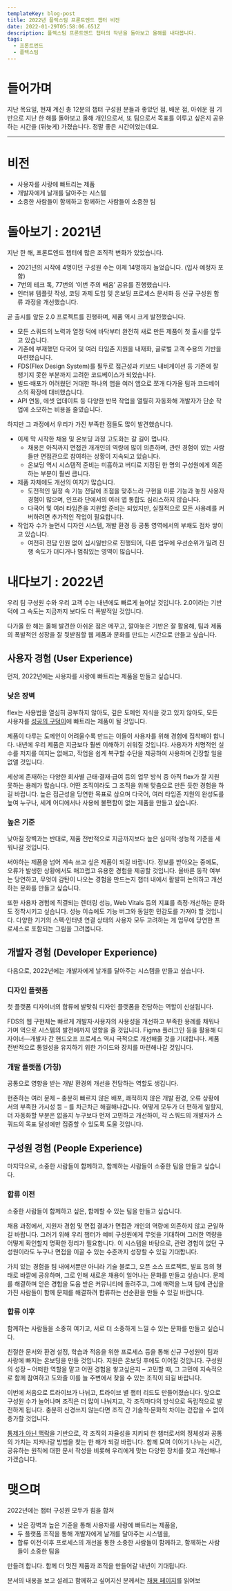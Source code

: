 ```yaml
---
templateKey: blog-post
title: 2022년 플렉스팀 프론트엔드 챕터 비전
date: 2022-01-29T05:58:06.651Z
description: 플렉스팀 프론트엔드 챕터의 작년을 돌아보고 올해를 내다봅니다.
tags:
  - 프론트엔드
  - 플렉스팀
---
```

# 들어가며
지난 목요일, 현재 계신 총 12분의 챕터 구성원 분들과 좋았던 점, 배운 점, 아쉬운 점 기반으로 지난 한 해를 돌아보고 올해 개인으로서, 또 팀으로서 목표를 이루고 싶은지 공유하는 시간을 (뒤늦게) 가졌습니다. 정말 좋은 시간이었는데요.

---

# 비전

- 사용자를 사랑에 빠트리는 제품
- 개발자에게 날개를 달아주는 시스템
- 소중한 사람들이 함께하고 함께하는 사람들이 소중한 팀

# 돌아보기 : 2021년

지난 한 해, 프론트엔드 챕터에 많은 조직적 변화가 있었습니다.

- 2021년의 시작에 4명이던 구성원 수는 이제 14명까지 늘었습니다. (입사 예정자 포함)
- 7번의 테크 톡, 77번의 ‘이번 주의 배움’ 공유를 진행했습니다.
- 인터뷰 템플릿 작성, 코딩 과제 도입 및 온보딩 프로세스 문서화 등 신규 구성원 합류 과정을 개선했습니다.

곧 출시를 앞둔 2.0 프로젝트를 진행하며, 제품 역시 크게 발전했습니다.

- 모든 스쿼드의 노력과 열정 덕에 바닥부터 완전히 새로 만든 제품이 첫 출시를 앞두고 있습니다.
- 기존에 부재했던 다국어 및 여러 타임존 지원을 내재화, 글로벌 고객 수용의 기반을 마련했습니다.
- FDS(Flex Design System)를 필두로 접근성과 키보드 내비게이션 등 기존에 잘 챙기지 못한 부분까지 고려한 코드베이스가 되었습니다.
- 빌드·배포가 어려웠던 거대한 하나의 앱을 여러 앱으로 쪼개 다가올 팀과 코드베이스의 확장에 대비했습니다.
- API 연동, 에셋 업데이트 등 다양한 반복 작업을 열릴히 자동화해 개발자가 단순 작업에 소모하는 비용을 줄였습니다.

하지만 그 과정에서 우리가 가진 부족한 점들도 많이 발견했습니다.

- 이제 막 시작한 채용 및 온보딩 과정 고도화는 갈 길이 멉니다.
    - 채용은 아직까지 면접관 개개인의 역량에 많이 의존하며, 관련 경험이 있는 사람들만 면접관으로 참여하는 상황이 지속되고 있습니다.
    - 온보딩 역시 시스템적 준비는 미흡하고 버디로 지정된 한 명의 구성원에게 의존하는 부분이 훨씬 큽니다.
- 제품 자체에도 개선의 여지가 많습니다.
    - 도전적인 일정 속 기능 전달에 초점을 맞추느라 구현을 미룬 기능과 놓친 사용자 경험이 많으며, 인프라 단에서의 여러 앱 통합도 심리스하지 않습니다.
    - 다국어 및 여러 타임존을 지원할 준비는 되었지만, 실질적으로 모든 사용례를 커버하려면 추가적인 작업이 필요합니다.
- 작업자 수가 늘면서 디자인 시스템, 개발 환경 등 공통 영역에서의 부채도 점차 쌓이고 있습니다.
    - 여전히 전담 인원 없이 십시일반으로 진행되어, 다른 업무에 우선순위가 밀려 진행 속도가 더디거나 멈춰있는 영역이 많습니다.

# 내다보기 : 2022년

우리 팀 구성원 수와 우리 고객 수는 내년에도 빠르게 늘어날 것입니다. 2.0이라는 기반 덕에 그 속도는 지금까지 보다도 더 폭발적일 것입니다.

다가올 한 해는 올해 발견한 아쉬운 점은 메꾸고, 깔아놓은 기반은 잘 활용해, 팀과 제품의 폭발적인 성장을 잘 뒷받침할 웹 제품과 문화를 만드는 시간으로 만들고 싶습니다.

## 사용자 경험 (User Experience)

먼저, 2022년에는 사용자를 사랑에 빠트리는 제품을 만들고 싶습니다.

### 낮은 장벽

flex는 사용법을 열심히 공부하지 않아도, 깊은 도메인 지식을 갖고 있지 않아도, 모든 사용자를 [성공의 구덩이](https://blog.codinghorror.com/falling-into-the-pit-of-success/)에 빠트리는 제품이 될 것입니다.

제품이 다루는 도메인이 어려울수록 만드는 이들이 사용자를 위해 경험에 집착해야 합니다. 내년에 우리 제품은 지금보다 훨씬 이해하기 쉬워질 것입니다. 사용자가 치명적인 실수를 저지를 여지는 없애고, 작업을 쉽게 복구할 수단을 제공하여 사용하며 긴장할 일을 없앨 것입니다.

세상에 존재하는 다양한 회사별 근태·결재·급여 등의 업무 방식 중 아직 flex가 잘 지원 못하는 용례가 많습니다. 어떤 조직이라도 그 조직을 위해 맞춤으로 만든 듯한 경험을 하길 바랍니다. 높은 접근성을 당연한 목표로 삼으며 다국어, 여러 타임존 지원의 완성도를 높여 누구나, 세계 어디에서나 사용에 불편함이 없는 제품을 만들고 싶습니다.

### 높은 기준

낮아질 장벽과는 반대로, 제품 전반적으로 지금까지보다 높은 심미적·성능적 기준을 세워나갈 것입니다.

써야하는 제품을 넘어 계속 쓰고 싶은 제품이 되길 바랍니다. 정보를 받아오는 중에도, 오류가 발생한 상황에서도 매끄럽고 유용한 경험을 제공할 것입니다. 올바른 동작 여부는 당연하고, 무엇이 감탄이 나오는 경험을 만드는지 챕터 내에서 활발히 논의하고 개선하는 문화를 만들고 싶습니다.

또한 사용자 경험에 직결되는 렌더링 성능, Web Vitals 등의 지표를 측정·개선하는 문화도 정착시키고 싶습니다. 성능 이슈에도 기능 버그와 동일한 민감도를 가져야 할 것입니다. 다양한 기기의 스펙·인터넷 연결 상태의 사용자 모두 고려하는 게 업무에 당연한 프로세스로 포함되는 그림을 그려봅니다.

## 개발자 경험 (Developer Experience)

다음으로, 2022년에는 개발자에게 날개를 달아주는 시스템을 만들고 싶습니다.

### 디자인 플랫폼

첫 플랫폼 디자이너의 합류에 발맞춰 디자인 플랫폼을 전담하는 역할이 신설됩니다. 

FDS의 웹 구현체는 빠르게 개발자·사용자의 사용성을 개선하고 부족한 용례를 채워나가며 역으로 시스템의 발전에까지 영향을 줄 것입니다. Figma 플러그인 등을 활용해 디자이너—개발자 간 핸드오프 프로세스 역시 극적으로 개선해줄 것을 기대합니다. 제품 전반적으로 통일성을 유지하기 위한 가이드와 장치를 마련해나갈 것입니다.

### 개발 플랫폼 (가칭)

공통으로 영향을 받는 개발 환경의 개선을 전담하는 역할도 생깁니다.

현존하는 여러 문제 – 충분히 빠르지 않은 배포, 쾌적하지 않은 개발 환경, 오류 상황에서의 부족한 가시성 등 – 를 차근차근 해결해나갑니다. 어떻게 모두가 더 편하게 일할지, 더 자동화할 부분은 없을지 누구보다 먼저 고민하고 개선하여, 각 스쿼드의 개발자가 스쿼드의 목표 달성에만 집중할 수 있도록 도울 것입니다.

## 구성원 경험 (People Experience)

마지막으로, 소중한 사람들이 함께하고, 함께하는 사람들이 소중한 팀을 만들고 싶습니다.

### 합류 이전

소중한 사람들이 함께하고 싶은, 함께할 수 있는 팀을 만들고 싶습니다.

채용 과정에서, 지원자 경험 및 면접 결과가 면접관 개인의 역량에 의존하지 않고 균일하길 바랍니다. 그러기 위해 우리 챕터가 예비 구성원에게 무엇을 기대하며 그러한 역량을 어떻게 확인할지 명확한 정리가 필요합니다. 이 시스템을 바탕으로, 관련 경험이 없던 구성원이라도 누구나 면접을 이끌 수 있는 수준까지 성장할 수 있길 기대합니다.

가치 있는 경험을 팀 내에서뿐만 아니라 기술 블로그, 오픈 소스 프로젝트, 발표 등의 형태로 바깥에 공유하며, 그로 인해 새로운 채용이 일어나는 문화를 만들고 싶습니다. 문제를 해결하며 얻은 경험을 도움 받은 커뮤니티에 돌려주고, 그에 매력을 느껴 팀에 관심을 가진 사람들이 함께 문제를 해결하려 합류하는 선순환을 만들 수 있길 바랍니다.

### 합류 이후

함께하는 사람들을 소중히 여기고, 서로 더 소중하게 느낄 수 있는 문화를 만들고 싶습니다.

친절한 문서와 환경 설정, 학습과 적응을 위한 프로세스 등을 통해 신규 구성원이 팀과 사랑에 빠지는 온보딩을 만들 것입니다. 지원은 온보딩 후에도 이어질 것입니다. 구성원의 성장 – 어떠한 역할을 맡고 어떤 경험을 쌓고싶은지 – 고민할 때, 그 고민에 지속적으로 함께 참여하고 도와줄 이를 늘 주변에서 찾을 수 있는 조직이 되길 바랍니다.

이번에 처음으로 트라이브가 나뉘고, 트라이브 별 챕터 리드도 만들어졌습니다. 앞으로 구성원 수가 늘어나며 조직은 더 많이 나눠지고, 각 조직마다의 방식으로 독립적으로 발전하게 됩니다. 충분히 신경쓰지 않는다면 조직 간 기술적·문화적 차이는 걷잡을 수 없이 증가할 것입니다.

[통제가 아닌 맥락](https://jobs.netflix.com/culture#context-not-control)을 기반으로, 각 조직의 자율성을 지키되 한 챕터로서의 정체성과 공통의 가치는 지켜나갈 방법을 찾는 한 해가 되길 바랍니다. 함께 모여 이야기 나누는 시간, 공유하는 원칙에 대한 문서 작성을 비롯해 우리에게 맞는 다양한 장치를 찾고 개선해나가겠습니다.

# 맺으며

2022년에는 챕터 구성원 모두가 힘을 합쳐

- 낮은 장벽과 높은 기준을 통해 사용자를 사랑에 빠트리는 제품을,
- 두 플랫폼 조직을 통해 개발자에게 날개를 달아주는 시스템을,
- 합류 이전·이후 프로세스의 개선을 통한 소중한 사람들이 함께하고, 함께하는 사람들이 소중한 팀을

만들려 합니다. 함께 더 멋진 제품과 조직을 만들어갈 내년이 기대됩니다.

문서의 내용을 보고 설레고 함께하고 싶어지신 분께서는 [채용 페이지](https://recruiting.flex.team/)를 읽어보
